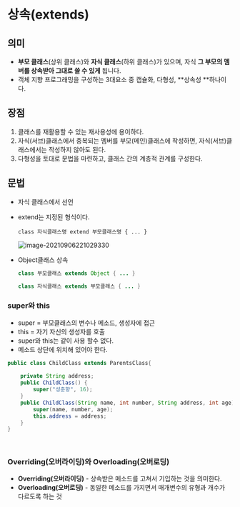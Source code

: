 # 상속(extends)

## 의미

- **부모 클래스**(상위 클래스)와 **자식 클래스**(하위 클래스)가 있으며, 자식 **그 부모의 멤버를 상속받아 그대로 쓸 수 있게** 됩니다.
- 객체 지향 프로그래밍을 구성하는 3대요소 중 캡슐화, 다형성, **상속성 **하나이다.



## 장점

1. 클래스를 재활용할 수 있는 재사용성에 용이하다.
2. 자식(서브)클래스에서 중복되는 멤버를 부모(메인)클래스에 작성하면, 자식(서브)클래스에서는 작성하지 않아도 된다.
3. 다형성을 토대로 문법을 마련하고, 클래스 간의 계층적 관계를 구성한다.



## 문법

- 자식 클래스에서 선언

- extend는 지정된 형식이다.

  ```
  class 자식클래스명 extend 부모클래스명 { ... }
  ```

  ![image-20210906221029330](C:/Users/User/AppData/Roaming/Typora/typora-user-images/image-20210906221029330.png)

- Object클래스 상속

  ```java
  class 부모클래스 extends Object { ... }
  
  class 자식클래스 extends 부모클래스 { ... }
  ```

  

### super와 this

- super = 부모클래스의 변수나 메소드, 생성자에 접근
- this = 자기 자신의 생성자를 호출
- super와 this는 같이 사용 할수 없다.
- 메소드 상단에 위치해 있어야 한다.

```java
public class ChildClass extends ParentsClass{  
    
	private String address;
	public ChildClass() {
		super("성춘향", 16);    
	}
    public ChildClass(String name, int number, String address, int age) {
		super(name, number, age);
		this.address = address;
	}
}

    
```



### Overriding(오버라이딩)와 Overloading(오버로딩)

- **Overriding(오버라이딩)** - 상속받은 메소드를 고쳐서 기입하는 것을 의미한다.
- **Overloading(오버로딩)** - 동일한 메소드를 가지면서 매개변수의 유형과 개수가 다르도록 하는 것